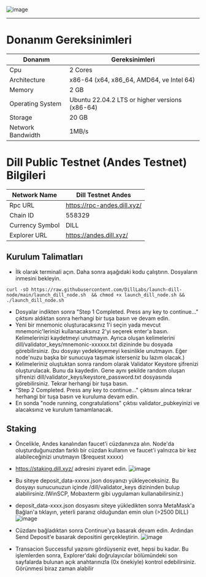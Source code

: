 ![image](https://github.com/user-attachments/assets/94e0ba96-7db4-44db-88b3-577651358207)

------
# Donanım Gereksinimleri
| Donanım | Gereksinimleri |
| ------------- | ---------------- |
Cpu | 2 Cores
Architecture | x86-64 (x64, x86_64, AMD64, ve Intel 64)
Memory | 2 GB
Operating System | Ubuntu 22.04.2 LTS or higher versions (x86-64)
Storage | 20 GB
Network Bandwidth | 1MB/s 

# Dill Public Testnet (Andes Testnet) Bilgileri
| Network Name     | Dill Testnet Andes |
| ------------- | ---------------- |
Rpc URL | https://rpc-andes.dill.xyz/
Chain ID | 558329
Currency Symbol | DILL
Explorer URL | https://andes.dill.xyz/

## Kurulum Talimatları

- İlk olarak terminali açın. Daha sonra aşağıdaki kodu çalıştırın. Dosyaların inmesini bekleyin.

```
curl -sO https://raw.githubusercontent.com/DillLabs/launch-dill-node/main/launch_dill_node.sh  && chmod +x launch_dill_node.sh && ./launch_dill_node.sh
```
- Dosyalar indikten sonra "Step 1 Completed. Press any key to continue..." çıktsını aldıktan sonra herhangi bir tuşa basın ve devam edin.
- Yeni bir mnemonic oluşturacaksınız 1'i seçin yada mevcut mnemonic'lerinizi kullanacaksınız 2'yi seçerek enter'a basın. Kelimelerinizi kaydetmeyi unutmayın. Ayrıca oluşan kelimelerini dill/validator_keys/mnemonic-xxxxxx.txt dizininde bu dosyada görebilirsiniz. (bu dosyayı yedekleyemeyi kesinlikle unutmayın. Eğer node'nuzu başka bir sunucuya taşımak isterseniz bu lazım olacak.)
- Kelimeleriniz oluştuktan sonra random olarak Validator Keystore şifrenizi oluşturulacak. Bunu da kaydedin. Gene aynı şekilde random oluşan şifrenizi dill/validator_keys/keystore_password.txt dosyasında görebilirsiniz. Tekrar herhangi bir tuşa basın. 
- "Step 2 Completed. Press any key to continue..." çıktısını alınca tekrar herhangi bir tuşa basın ve kuruluma devam edin.
- En sonda "node running, congratulations" çıktısı validator_pubkeyinizi ve alacaksınız ve kurulum tamamlanacak.

## Staking

  - Öncelikle, Andes kanalından faucet'i cüzdanınıza alın. Node'da oluşturduğunuzdan farklı bir cüzdan kullanın ve faucet'i yalnızca bir kez alabileceğinizi unutmayın ($request xxxxx)
  - https://staking.dill.xyz/ adresini ziyaret edin.
 ![image](https://github.com/user-attachments/assets/3c24ea5d-c728-4ee7-87f3-b2a42abd5dd5)

  - Bu siteye deposit_data-xxxxx.json dosyanızı yükleyeceksiniz. Bu dosyayı sunucunuzun içinde /dill/validator_keys dizininden bulup alabilirsiniz.(WinSCP, Mobaxterm gibi uygulamarı kullanabilirsiniz.)
  - deposit_data-xxxx.json dosyasını siteye yükledikten sonra MetaMask'a Bağlan'a tıklayın, yeterli paranız olduğundan emin olun (>2500 DILL)
 ![image](https://github.com/user-attachments/assets/f8238c5a-b216-476c-a5a3-18fc919211b6)
  
  - Cüzdanı bağladıktan sonra Continue'ya basarak devam edin. Ardından Send Deposit'e basarak depositini gerçekleştirin. 
![image](https://github.com/user-attachments/assets/06f09670-5667-49c3-9a51-4cdf9f0a2322)

 - Transacion Successful yazısını gördüyseniz evet, hepsi bu kadar. Bu işlemlerden sonra, Explorer'daki doğrulayıcılar bölümündeki son sayfalarda bulunan açık anahtarınızla (0x önekiyle) kontrol edebilirsiniz. Görünmesi biraz zaman alabilir
